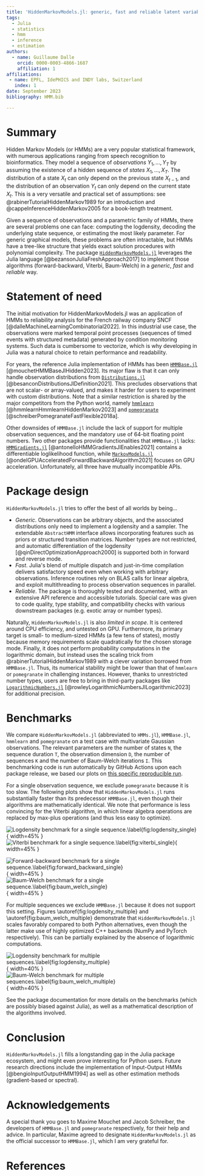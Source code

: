 ```yaml
---
title: 'HiddenMarkovModels.jl: generic, fast and reliable latent variable modeling'
tags:
  - Julia
  - statistics
  - hmm
  - inference
  - estimation
authors:
  - name: Guillaume Dalle
    orcid: 0000-0003-4866-1687
    affiliation: 1
affiliations:
 - name: EPFL, IdePHICS and INDY labs, Switzerland
   index: 1
date: September 2023
bibliography: HMM.bib

---
```


# Summary

Hidden Markov Models (or HMMs) are a very popular statistical framework, with numerous applications ranging from speech recognition to bioinformatics.
They model a sequence of _observations_ $Y_1, \dots, Y_T$ by assuming the existence of a hidden sequence of _states_ $X_1, \dots, X_T$.
The distribution of a state $X_t$ can only depend on the previous state $X_{t-1}$, and the distribution of an observation $Y_t$ can only depend on the current state $X_t$.
This is a very versatile and practical set of assumptions: see @rabinerTutorialHiddenMarkov1989 for an introduction and @cappeInferenceHiddenMarkov2005 for a book-length treatment.

Given a sequence of observations and a parametric family of HMMs, there are several problems one can face: computing the logdensity, decoding the underlying state sequence, or estimating the most likely parameter.
For generic graphical models, these problems are often intractable, but HMMs have a tree-like structure that yields exact solution procedures with polynomial complexity.
The package [`HiddenMarkovModels.jl`](https://github.com/gdalle/HiddenMarkovModels.jl) leverages the Julia language [@bezansonJuliaFreshApproach2017] to implement those algorithms (forward-backward, Viterbi, Baum-Welch) in a _generic_, _fast_ and _reliable_ way.

# Statement of need

The initial motivation for HiddenMarkovModels.jl was an application of HMMs to reliability analysis for the French railway company SNCF [@dalleMachineLearningCombinatorial2022].
In this industrial use case, the observations were marked temporal point processes (sequences of timed events with structured metadata) generated by condition monitoring systems.
Such data is cumbersome to vectorize, which is why developing in Julia was a natural choice to retain performance and readability.

For years, the reference Julia implementation of HMMs has been [`HMMBase.jl`](https://github.com/maxmouchet/HMMBase.jl) [@mouchetHMMBaseJlHidden2023].
Its major flaw is that it can only handle observation distributions from [`Distributions.jl`](https://github.com/JuliaStats/Distributions.jl) [@besanconDistributionsJlDefinition2021].
This precludes observations that are not scalar- or array-valued, and makes it harder for users to experiment with custom distributions.
Note that a similar restriction is shared by the major competitors from the Python world, namely [`hmmlearn`](https://github.com/hmmlearn/hmmlearn) [@hmmlearnHmmlearnHiddenMarkov2023] and [`pomegranate`](https://github.com/jmschrei/pomegranate) [@schreiberPomegranateFastFlexible2018a].

Other downsides of `HMMBase.jl` include the lack of support for multiple observation sequences, and the mandatory use of 64-bit floating point numbers.
Two other packages provide functionalities that `HMMBase.jl` lacks: [`HMMGradients.jl`](https://github.com/idiap/HMMGradients.jl) [@antonelloHMMGradientsJlEnables2021] contains a differentiable loglikelihood function, while [`MarkovModels.jl`](https://github.com/FAST-ASR/MarkovModels.jl) [@ondelGPUAcceleratedForwardBackwardAlgorithm2021] focuses on GPU acceleration.
Unfortunately, all three have mutually incompatible APIs.

# Package design

`HiddenMarkovModels.jl` tries to offer the best of all worlds by being...

* _Generic_. Observations can be arbitrary objects, and the associated distributions only need to implement a logdensity and a sampler. The extendable `AbstractHMM` interface allows incorporating features such as priors or structured transition matrices. Number types are not restricted, and automatic differentiation of the logdensity [@qinDirectOptimizationApproach2000] is supported both in forward and reverse mode.
* _Fast_. Julia's blend of multiple dispatch and just-in-time compilation delivers satisfactory speed even when working with arbitrary observations. Inference routines rely on BLAS calls for linear algebra, and exploit multithreading to process observation sequences in parallel.
* _Reliable_. The package is thoroughly tested and documented, with an extensive API reference and accessible tutorials. Special care was given to code quality, type stability, and compatibility checks with various downstream packages (e.g. exotic array or number types).

Naturally, `HiddenMarkovModels.jl` is also _limited in scope_.
It is centered around CPU efficiency, and untested on GPU.
Furthermore, its primary target is small- to medium-sized HMMs (a few tens of states), mostly because memory requirements scale quadratically for the chosen storage mode.
Finally, it does not perform probability computations in the logarithmic domain, but instead uses the scaling trick from @rabinerTutorialHiddenMarkov1989 with a clever variation borrowed from `HMMBase.jl`.
Thus, its numerical stability might be lower than that of `hmmlearn` or `pomegranate` in challenging instances.
However, thanks to unrestricted number types, users are free to bring in third-party packages like [`LogarithmicNumbers.jl`](https://github.com/cjdoris/LogarithmicNumbers.jl) [@rowleyLogarithmicNumbersJlLogarithmic2023] for additional precision.

# Benchmarks

We compare `HiddenMarkovModels.jl` (abbreviated to `HMMs.jl`), `HMMBase.jl`, `hmmlearn` and `pomegranate` on a test case with multivariate Gaussian observations.
The relevant parameters are the number of states `N`, the sequence duration `T`, the observation dimension `D`, the number of sequences `K` and the number of Baum-Welch iterations `I`.
This benchmarking code is run automatically by GitHub Actions upon each package release, we based our plots on [this specific reproducible run](https://github.com/gdalle/HiddenMarkovModels.jl/actions/runs/6160848637/job/16718719552).

For a single observation sequence, we exclude `pomegranate` because it is too slow.
The following plots show that `HiddenMarkovModels.jl` runs substantially faster than its predecessor `HMMBase.jl`, even though their algorithms are mathematically identical.
We note that performance is less convincing for the Viterbi algorithm, in which linear algebra operations are replaced by max-plus operations (and thus less easy to optimize). 

![Logdensity benchmark for a single sequence.\label{fig:logdensity_single}](images/benchmark_single_sequence_logdensity.svg){ width=45% }
![Viterbi benchmark for a single sequence.\label{fig:viterbi_single}](images/benchmark_single_sequence_viterbi.svg){ width=45% }

![Forward-backward benchmark for a single sequence.\label{fig:forward_backward_single}](images/benchmark_single_sequence_forward_backward.svg){ width=45% }
![Baum-Welch benchmark for a single sequence.\label{fig:baum_welch_single}](images/benchmark_single_sequence_baum_welch.svg){ width=45% }

For multiple sequences we exclude `HMMBase.jl` because it does not support this setting.
Figures \autoref{fig:logdensity_multiple} and \autoref{fig:baum_welch_multiple} demonstrate that `HiddenMarkovModels.jl` scales favorably compared to both Python alternatives, even though the latter make use of highly optimized C++ backends (NumPy and PyTorch respectively).
This can be partially explained by the absence of logarithmic computations.

![Logdensity benchmark for multiple sequences.\label{fig:logdensity_multiple}](images/benchmark_multiple_sequences_logdensity.svg){ width=40% }
![Baum-Welch benchmark for multiple sequences.\label{fig:baum_welch_multiple}](images/benchmark_multiple_sequences_baum_welch.svg){ width=40% }

See the package documentation for more details on the benchmarks (which are possibly biased against Julia), as well as a mathematical description of the algorithms involved.

# Conclusion

`HiddenMarkovModels.jl` fills a longstanding gap in the Julia package ecosystem, and might even prove interesting for Python users.
Future research directions include the implementation of Input-Output HMMs [@bengioInputOutputHMM1994] as well as other estimation methods (gradient-based or spectral).

# Acknowledgements

A special thank you goes to Maxime Mouchet and Jacob Schreiber, the developers of `HMMBase.jl` and `pomegranate` respectively, for their help and advice.
In particular, Maxime agreed to designate `HiddenMarkovModels.jl` as the official successor to `HMMBase.jl`, which I am very grateful for.

# References
